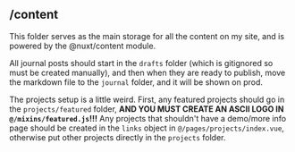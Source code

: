 ## /content

This folder serves as the main storage for all the content on my site, and is powered by the @nuxt/content module.

All journal posts should start in the `drafts` folder (which is gitignored so must be created manually), and then when they are ready to publish, move the markdown file to the `journal` folder, and it will be shown on prod.

The projects setup is a little weird. First, any featured projects should go in the `projects/featured` folder, **AND YOU MUST CREATE AN ASCII LOGO IN `@/mixins/featured.js`!!!** Any projects that shouldn't
have a demo/more info page should be created in the `links` object in `@/pages/projects/index.vue`, otherwise put other projects directly in the `projects` folder.
